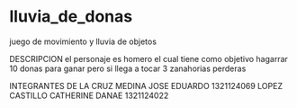 # lluvia_de_donas
juego de movimiento y lluvia de objetos

DESCRIPCION
el personaje es homero el cual tiene como objetivo hagarrar 10 donas para ganar pero si llega a tocar 3 zanahorias perderas

INTEGRANTES 
DE LA CRUZ MEDINA JOSE EDUARDO 1321124069
LOPEZ CASTILLO CATHERINE DANAE 1321124022
